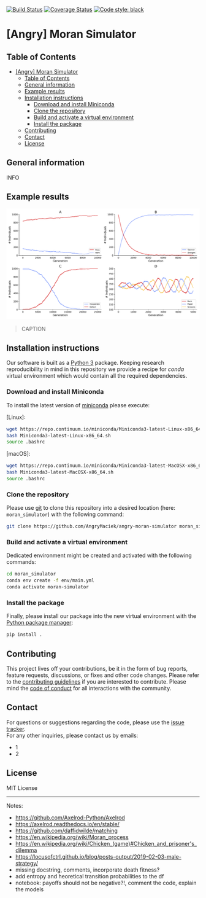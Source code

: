 [![Build Status](https://travis-ci.org/AngryMaciek/angry-moran-simulator.svg?branch=master)](https://travis-ci.org/AngryMaciek/angry-moran-simulator)
[![Coverage Status](https://coveralls.io/repos/github/AngryMaciek/angry-moran-simulator/badge.png?branch=master&kill_cache=1&service=github)](https://coveralls.io/github/AngryMaciek/angry-moran-simulator?branch=master&kill_cache=1&service=github)
[![Code style: black](https://img.shields.io/badge/code%20style-black-000000.svg)](https://github.com/psf/black)

# [Angry] Moran Simulator

## Table of Contents

- [[Angry] Moran Simulator](#angry-moran-simulator)
  - [Table of Contents](#table-of-contents)
  - [General information](#general-information)
  - [Example results](#example-results)
  - [Installation instructions](#installation-instructions)
    - [Download and install Miniconda](#download-and-install-miniconda)
    - [Clone the repository](#clone-the-repository)
    - [Build and activate a virtual environment](#build-and-activate-a-virtual-environment)
    - [Install the package](#install-the-package)
  - [Contributing](#contributing)
  - [Contact](#contact)
  - [License](#license)

## General information

INFO

## Example results

![figure.png](images/figure.png "Title")

> CAPTION

## Installation instructions

Our software is built as a [Python 3] package. Keeping research reproducibility in mind in this repository we provide a recipe for *conda* virtual environment which would contain all the required dependencies.

### Download and install Miniconda

To install the latest version of [miniconda] please execute:  
  
[Linux]:
```bash
wget https://repo.continuum.io/miniconda/Miniconda3-latest-Linux-x86_64.sh
bash Miniconda3-latest-Linux-x86_64.sh
source .bashrc
```

[macOS]:
```bash
wget https://repo.continuum.io/miniconda/Miniconda3-latest-MacOSX-x86_64.sh
bash Miniconda3-latest-MacOSX-x86_64.sh
source .bashrc
```

### Clone the repository

Please use [git] to clone this repository into a desired location (here: `moran_simulator`) with the following command:

```bash
git clone https://github.com/AngryMaciek/angry-moran-simulator moran_simulator
```

### Build and activate a virtual environment

Dedicated environment might be created and activated with the following commands:

```bash
cd moran_simulator
conda env create -f env/main.yml
conda activate moran-simulator
```

### Install the package

Finally, please install our package into the new virtual environment with the [Python package manager]:

```bash
pip install .
```

## Contributing

This project lives off your contributions, be it in the form of bug reports,
feature requests, discussions, or fixes and other code changes. Please refer
to the [contributing guidelines](CONTRIBUTING.md) if you are interested to
contribute. Please mind the [code of conduct](CODE_OF_CONDUCT.md) for all
interactions with the community.

## Contact

For questions or suggestions regarding the code, please use the
[issue tracker](https://github.com/AngryMaciek/angry-moran-simulator/issues).  
For any other inquiries, please contact us by emails:
* 1
* 2

## License

MIT License

[Python 3]: https://www.python.org/download/releases/3.0/
[miniconda]: https://docs.conda.io/en/latest/miniconda.html
[git]: https://git-scm.com/
[Python package manager]: <https://pypi.org/project/pip/>

---

Notes:
* https://github.com/Axelrod-Python/Axelrod
* https://axelrod.readthedocs.io/en/stable/
* https://github.com/daffidwilde/matching
* https://en.wikipedia.org/wiki/Moran_process
* https://en.wikipedia.org/wiki/Chicken_(game)#Chicken_and_prisoner's_dilemma
* https://locusofctrl.github.io/blog/posts-output/2019-02-03-male-strategy/
* missing docstring, comments, incorporate death fitness?
* add entropy and heoretical transition probabilities to the df
* notebook: payoffs should not be negative?!, comment the code, explain the models
